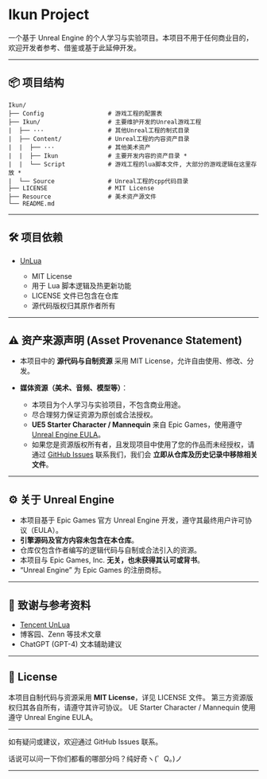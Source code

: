 

# Ikun Project

一个基于 Unreal Engine 的个人学习与实验项目。本项目不用于任何商业目的，欢迎开发者参考、借鉴或基于此延伸开发。

---

## 📦 项目结构

```plaintext
Ikun/
├── Config                  # 游戏工程的配置表
├── Ikun/                   # 主要维护开发的Unreal游戏工程
|  ├── ···                  # 其他Unreal工程的制式目录
|  ├── Content/             # Unreal工程的内容资产目录
|  |  ├── ···               # 其他美术资产
|  |  ├── Ikun              # 主要开发内容的资产目录 *
|  |  └── Script            # 游戏工程的lua脚本文件, 大部分的游戏逻辑在这里存放 *
|  └── Source               # Unreal工程的cpp代码目录
├── LICENSE                 # MIT License
├── Resource                # 美术资产源文件
└── README.md
````

---

## 🛠️ 项目依赖

* [UnLua](https://github.com/Tencent/UnLua)

  * MIT License
  * 用于 Lua 脚本逻辑及热更新功能
  * LICENSE 文件已包含在仓库
  * 源代码版权归其原作者所有

---

## ⚠️ 资产来源声明 (Asset Provenance Statement)

* 本项目中的 **源代码与自制资源** 采用 MIT License，允许自由使用、修改、分发。
* **媒体资源（美术、音频、模型等）**：

  * 本项目为个人学习与实验项目，不包含商业用途。
  * 尽合理努力保证资源为原创或合法授权。
  * **UE5 Starter Character / Mannequin** 来自 Epic Games，使用遵守 [Unreal Engine EULA](https://www.unrealengine.com/eula)。
  * 如果您是资源版权所有者，且发现项目中使用了您的作品而未经授权，请通过 [GitHub Issues](https://github.com/your-username/your-repo/issues) 联系我们，我们会 **立即从仓库及历史记录中移除相关文件**。

---

## ⚙️ 关于 Unreal Engine

* 本项目基于 Epic Games 官方 Unreal Engine 开发，遵守其最终用户许可协议（EULA）。
* **引擎源码及官方内容未包含在本仓库**。
* 仓库仅包含作者编写的逻辑代码与自制或合法引入的资源。
* 本项目与 Epic Games, Inc. **无关，也未获得其认可或背书**。
* “Unreal Engine” 为 Epic Games 的注册商标。

---

## 🙏 致谢与参考资料

* [Tencent UnLua](https://github.com/Tencent/UnLua)
* 博客园、Zenn 等技术文章
* ChatGPT (GPT-4) 文本辅助建议

---

## 📄 License

本项目自制代码与资源采用 **MIT License**，详见 LICENSE 文件。
第三方资源版权归其各自所有，请遵守其许可协议。
UE Starter Character / Mannequin 使用遵守 Unreal Engine EULA。

---

如有疑问或建议，欢迎通过 GitHub Issues 联系。

话说可以问一下你们都看的哪部分吗？纯好奇ヽ(゜Q。)ノ

---